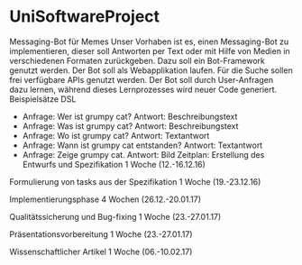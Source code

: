 # UniSoftwareProject


Messaging-Bot für Memes
Unser Vorhaben ist es, einen Messaging-Bot zu implementieren, dieser soll Antworten per Text oder mit Hilfe von Medien in verschiedenen Formaten zurückgeben.
Dazu soll ein Bot-Framework genutzt werden.
Der Bot soll als Webapplikation laufen.
Für die Suche sollen frei verfügbare APIs genutzt werden.
Der Bot soll durch User-Anfragen dazu lernen, während dieses Lernprozesses wird neuer Code generiert.
Beispielsätze DSL
- Anfrage: Wer ist grumpy cat? Antwort: Beschreibungstext
- Anfrage: Was ist grumpy cat? Antwort: Beschreibungstext
- Anfrage: Wo ist grumpy cat? Antwort: Textantwort
- Anfrage: Wann ist grumpy cat entstanden? Antwort:
Textantwort
- Anfrage: Zeige grumpy cat. Antwort: Bild
Zeitplan:
Erstellung des Entwurfs und Spezifikation
1 Woche (12.-16.12.16)

Formulierung von tasks aus der Spezifikation
1 Woche (19.-23.12.16)

Implementierungsphase
4 Wochen (26.12.-20.01.17)

Qualitätssicherung und Bug-fixing
1 Woche (23.-27.01.17)

Präsentationsvorbereitung 
1 Woche (23.-27.01.17)
 
Wissenschaftlicher Artikel
1 Woche (06.-10.02.17)
 
